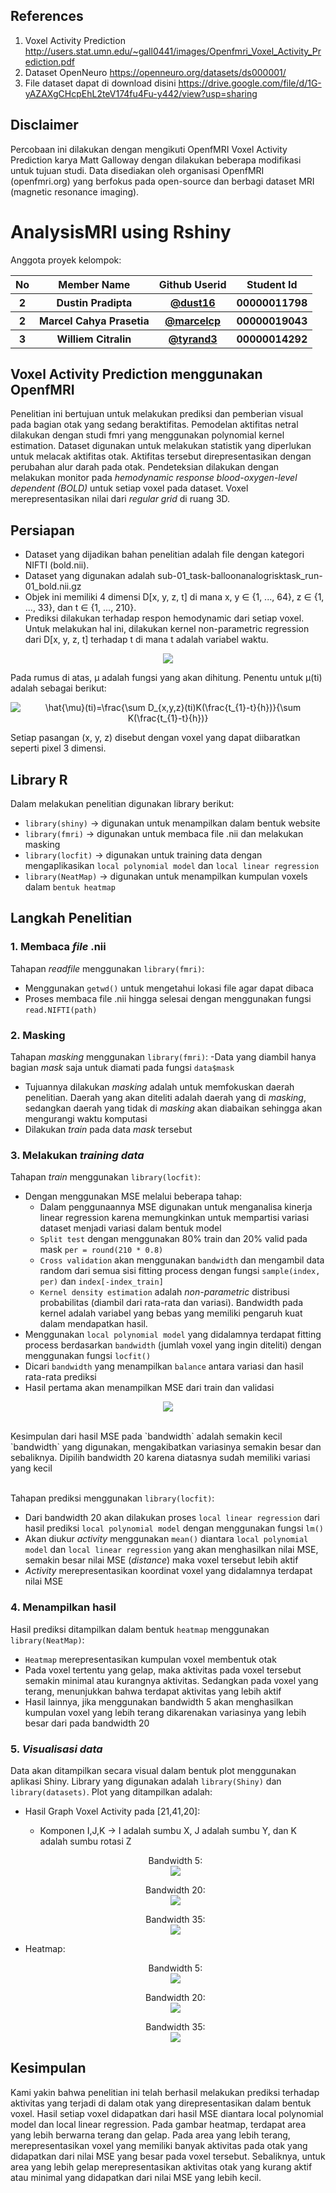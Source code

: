   
## References
1. Voxel Activity Prediction http://users.stat.umn.edu/~gall0441/images/Openfmri_Voxel_Activity_Prediction.pdf
2. Dataset OpenNeuro https://openneuro.org/datasets/ds000001/
3. File dataset dapat di download disini https://drive.google.com/file/d/1G-yAZAXgCHcpEhL2teV174fu4Fu-y442/view?usp=sharing

## Disclaimer
Percobaan ini dilakukan dengan mengikuti OpenfMRI Voxel Activity Prediction karya Matt Galloway dengan dilakukan beberapa modifikasi untuk tujuan studi. Data disediakan oleh organisasi OpenfMRI (openfmri.org) yang berfokus pada open-source dan berbagi dataset MRI (magnetic resonance imaging).

# AnalysisMRI using Rshiny
Anggota proyek kelompok:
<table>
  <tr>
    <th>No</th>
    <th>Member Name</th>
    <th>Github Userid</th>
    <th>Student Id</th>
  </tr>
  <tr>
    <th>2</th>
    <th>Dustin Pradipta</th>
  <th><a href="https://github.com/dust16">@dust16</th>
    <th>00000011798</th>
  <tr>
    <th>2</th>
    <th>Marcel Cahya Prasetia</th>
  <th><a href="https://github.com/marcelcp">@marcelcp</th>
    <th>00000019043</th>
  </tr>
   <tr>
    <th>3</th>
    <th>Williem Citralin</th>
    <th><a href="https://github.com/tyrand3">@tyrand3</th>
    <th>00000014292</th> 
  </tr>
</table>

## Voxel Activity Prediction menggunakan OpenfMRI

Penelitian ini bertujuan untuk melakukan prediksi dan pemberian visual pada bagian otak yang sedang beraktifitas. Pemodelan aktifitas netral dilakukan dengan studi fmri yang menggunakan polynomial kernel estimation. Dataset digunakan untuk melakukan statistik yang diperlukan untuk melacak aktifitas otak. Aktifitas tersebut direpresentasikan dengan perubahan alur darah pada otak. Pendeteksian dilakukan dengan melakukan monitor pada *hemodynamic response blood-oxygen-level dependent (BOLD)* untuk setiap voxel pada dataset. Voxel merepresentasikan nilai dari *regular grid* di ruang 3D.

## Persiapan

- Dataset yang dijadikan bahan penelitian adalah file dengan kategori NIFTI (bold.nii). 
- Dataset yang digunakan adalah sub-01_task-balloonanalogrisktask_run-01_bold.nii.gz 
- Objek ini memiliki 4 dimensi D[x, y, z, t] di mana x, y ∈ {1, ..., 64}, z ∈ {1, ..., 33}, dan t ∈ {1, ..., 210}. 
- Prediksi dilakukan terhadap respon hemodynamic dari setiap voxel. Untuk melakukan hal ini, dilakukan kernel non-parametric regression dari D[x, y, z, t] terhadap t di mana t adalah variabel waktu.
<p align="center"><img src="http://latex.codecogs.com/gif.latex?D[x,y,z,t]=&space;\muµ_{x,y,z}(t)&plus;\epsilon_{x,y,z}(t)" /></p>
  Pada rumus di atas, µ adalah fungsi yang akan dihitung. Penentu untuk µ(ti) adalah sebagai berikut:
<p align="center"><img src="http://latex.codecogs.com/gif.latex?\hat{\mu}(ti)=\frac{\sum&space;D_{x,y,z}(ti)K(\frac{t_{1}-t}{h})}{\sum&space;K(\frac{t_{1}-t}{h})}" title="\hat{\mu}(ti)=\frac{\sum D_{x,y,z}(ti)K(\frac{t_{1}-t}{h})}{\sum K(\frac{t_{1}-t}{h})}" /></p>
  Setiap pasangan (x, y, z) disebut dengan voxel yang dapat diibaratkan seperti pixel 3 dimensi. 

## Library R

Dalam melakukan penelitian digunakan library berikut:
- `library(shiny)` -> digunakan untuk menampilkan dalam bentuk website
- `library(fmri)` -> digunakan untuk membaca file .nii dan melakukan masking 
- `library(locfit)` -> digunakan untuk training data dengan mengaplikasikan `local polynomial model` dan `local linear regression`
- `library(NeatMap)`  -> digunakan untuk menampilkan kumpulan voxels dalam `bentuk heatmap`

## Langkah Penelitian

### 1. Membaca *file* .nii
Tahapan *readfile* menggunakan `library(fmri)`:
- Menggunakan `getwd()` untuk mengetahui lokasi file agar dapat dibaca
- Proses membaca file .nii hingga selesai dengan menggunakan fungsi `read.NIFTI(path)`

### 2. Masking
Tahapan *masking* menggunakan `library(fmri)`:
-Data yang diambil hanya bagian *mask* saja untuk diamati pada fungsi `data$mask`
  - Tujuannya dilakukan *masking* adalah untuk memfokuskan daerah penelitian. Daerah yang akan diteliti adalah daerah yang di *masking*, sedangkan daerah yang tidak di *masking* akan diabaikan sehingga akan mengurangi waktu komputasi
- Dilakukan *train* pada data *mask* tersebut

### 3. Melakukan *training data*
Tahapan *train* menggunakan `library(locfit)`:
- Dengan menggunakan MSE melalui beberapa tahap:
  - Dalam penggunaannya MSE digunakan untuk menganalisa kinerja linear regression karena memungkinkan untuk mempartisi variasi dataset menjadi variasi dalam bentuk model
  - `Split test` dengan menggunakan 80% train dan 20% valid pada mask `per = round(210 * 0.8)`
  - `Cross validation` akan menggunakan `bandwidth` dan mengambil data random dari semua sisi fitting process dengan fungsi
    `sample(index, per)` dan `index[-index_train]` 
  - `Kernel density estimation` adalah *non-parametric* distribusi probabilitas (diambil dari rata-rata dan variasi). Bandwidth pada kernel adalah variabel yang bebas yang memiliki pengaruh kuat dalam mendapatkan hasil.
- Menggunakan `local polynomial model` yang didalamnya terdapat fitting process berdasarkan `bandwidth` (jumlah voxel yang ingin          diteliti) dengan menggunakan fungsi `locfit()`
- Dicari `bandwidth` yang  menampilkan `balance` antara variasi dan hasil rata-rata prediksi
- Hasil pertama akan menampilkan MSE dari train dan validasi 
<p align="center"><img src="https://github.com/marcelcp/AnalysisMRI/blob/master/MSE_result.png" /></p><br />
Kesimpulan dari hasil MSE pada `bandwidth` adalah semakin kecil `bandwidth` yang digunakan, mengakibatkan variasinya semakin besar dan sebaliknya. Dipilih bandwidth 20 karena diatasnya sudah memiliki variasi yang kecil<br /><br />


Tahapan prediksi menggunakan `library(locfit)`:
- Dari bandwidth 20 akan dilakukan proses `local linear regression` dari hasil prediksi `local polynomial model` dengan menggunakan fungsi `lm()`
- Akan diukur *activity* menggunakan `mean()` diantara `local polynomial model` dan `local linear regression` yang akan menghasilkan nilai MSE, semakin besar nilai MSE (*distance*) maka voxel tersebut lebih aktif
- *Activity* merepresentasikan koordinat voxel yang didalamnya terdapat nilai MSE

### 4. Menampilkan hasil
Hasil prediksi ditampilkan dalam bentuk `heatmap` menggunakan `library(NeatMap)`: 
- `Heatmap` merepresentasikan kumpulan voxel membentuk otak
- Pada voxel tertentu yang gelap, maka aktivitas pada voxel tersebut semakin minimal atau kurangnya aktivitas. Sedangkan pada voxel yang terang, menunjukkan bahwa terdapat aktivitas yang lebih aktif
- Hasil lainnya, jika menggunakan bandwidth 5 akan menghasilkan kumpulan voxel yang lebih terang dikarenakan variasinya yang lebih besar dari pada bandwidth 20

### 5. *Visualisasi data* 
Data akan ditampilkan secara visual dalam bentuk plot menggunakan aplikasi Shiny. Library yang digunakan adalah `library(Shiny)` dan `library(datasets)`. Plot yang ditampilkan adalah:
  
- Hasil Graph Voxel Activity pada [21,41,20]:<br />
  - Komponen I,J,K -> I adalah sumbu X, J adalah sumbu Y, dan K adalah sumbu rotasi Z
  <p align="center">Bandwidth 5:</br><img src="https://raw.githubusercontent.com/marcelcp/AnalysisMRI/master/result_zplane%3D16/activity%5B21%2C41%2C20%5D/graph_band_5.png" /></p>
  <p align="center">Bandwidth 20:</br><img src="https://raw.githubusercontent.com/marcelcp/AnalysisMRI/master/result_zplane%3D16/activity%5B21%2C41%2C20%5D/graph_band_20.png" /></p>
  <p align="center">Bandwidth 35:</br><img src="https://raw.githubusercontent.com/marcelcp/AnalysisMRI/master/result_zplane%3D16/activity%5B21%2C41%2C20%5D/graph_band_35.png" /></p>

- Heatmap:<br />
  <p align="center">Bandwidth 5:</br><img src="https://raw.githubusercontent.com/marcelcp/AnalysisMRI/master/result_zplane%3D16/bandwidth_5.png" /></p>
  <p align="center">Bandwidth 20:</br><img src="https://raw.githubusercontent.com/marcelcp/AnalysisMRI/master/result_zplane%3D16/bandwidth_20.png" /></p>
  <p align="center">Bandwidth 35:</br><img src="https://raw.githubusercontent.com/marcelcp/AnalysisMRI/master/result_zplane%3D16/bandwidth_35.png" /></p>


## Kesimpulan
Kami yakin bahwa penelitian ini telah berhasil melakukan prediksi terhadap aktivitas yang terjadi di dalam otak yang direpresentasikan dalam bentuk voxel. Hasil setiap voxel didapatkan dari hasil MSE diantara local polynomial model dan local linear regression. Pada gambar heatmap, terdapat area yang lebih berwarna terang dan gelap. Pada area yang lebih terang, merepresentasikan voxel yang memiliki banyak aktivitas pada otak yang didapatkan dari nilai MSE yang besar pada voxel tersebut. Sebaliknya, untuk area yang lebih gelap merepresentasikan aktivitas otak yang kurang aktif atau minimal yang didapatkan dari nilai MSE yang lebih kecil. 
